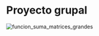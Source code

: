 # Proyecto grupal
![funcion_suma_matrices_grandes](https://user-images.githubusercontent.com/91721552/146676913-9c14af4b-a87b-4619-93f0-9f66a8d364f4.png)